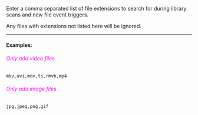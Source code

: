 
Enter a comma separated list of file extensions to search for during library scans and new file event triggers.

Any files with extensions not listed here will be ignored.

---

#### Examples:

###### <span style="color:magenta">Only add video files</span>
```
mkv,avi,mov,ts,rmvb,mp4
```

###### <span style="color:magenta">Only add image files</span>
```
jpg,jpeg,png,gif
```
